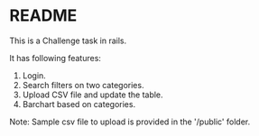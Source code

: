 # README

This is a Challenge task in rails.

It has following features:
1. Login.
2. Search filters on two categories.
3. Upload CSV file and update the table.
4. Barchart based on categories.

Note: Sample csv file to upload is provided in the '/public' folder.